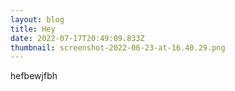 ```yaml
---
layout: blog
title: Hey
date: 2022-07-17T20:49:09.833Z
thumbnail: screenshot-2022-06-23-at-16.40.29.png
---
```

hefbewjfbh